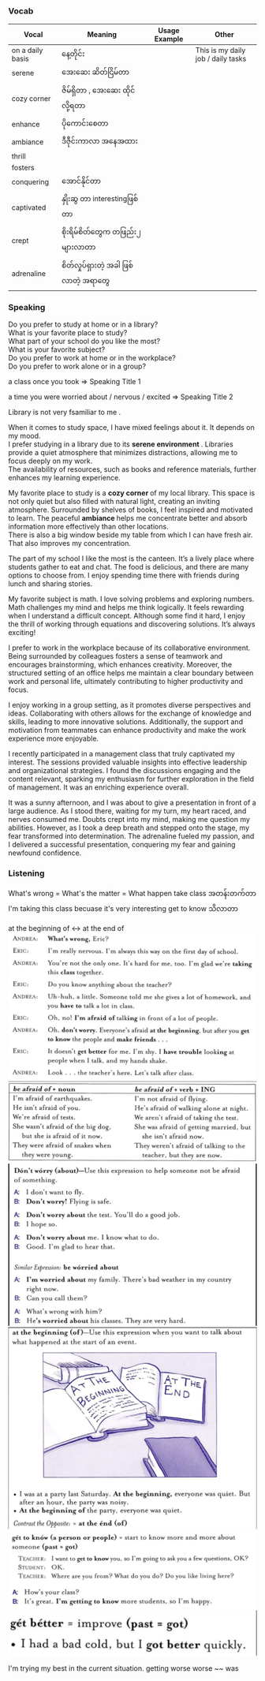
### Vocab
| Vocal | Meaning | Usage Example | Other 
|-------|-------|-------|-------
| on a daily basis | နေ့တိုင်း  | | This is my daily job / daily tasks 
| serene | အေးဆေး ဆိတ်ငြိမ်တာ | | 
| cozy corner | ဇိမ်ရှိတာ , အေးဆေး ထိုင်လို့ရတာ | | 
| enhance | ပိုကောင်းစေတာ | | 
| ambiance | ဒီဇီုင်းကာလာ အနေအထား | | 
| thrill | | | 
| fosters | | | 
| conquering| အောင်နိုင်တာ | | 
| captivated | နှိုးဆွ တာ interestingဖြစ်တာ  | | 
| crept | စိုးရိမ်စိတ်တွေက တဖြည်း၂ များလာတာ | | 
| adrenaline | စိတ်လှုပ်ရှားတဲ့ အခါ ဖြစ် လာတဲ့ အရာတွေ <br> | | 


### Speaking
Do you prefer to study at home or in a library?  
What is your favorite place to study?  
What part of your school do you like the most?  
What is your favorite subject?  
Do you prefer to work at home or in the workplace?  
Do you prefer to work alone or in a group?  

a class once you took => Speaking Title 1 

a time you were worried about / nervous / excited => Speaking Title 2

Library is not very fsamiliar to me .

When it comes to study space, I have mixed feelings about it. It depends on my mood.  
I prefer studying in a library due to its <b> serene environment </b>. Libraries provide a quiet atmosphere that minimizes distractions, allowing me to focus deeply on my work.   
The availability of resources, such as books and reference materials, further enhances my learning experience. 

My favorite place to study is a <b> cozy corner </b> of my local library. This space is not only quiet but also filled with natural light, creating an inviting atmosphere. Surrounded by shelves of books, I feel inspired and motivated to learn. The peaceful <b> ambiance </b> helps me concentrate better and absorb information more effectively than other locations.  
There is also a big window beside my table from which I can have fresh air. That also improves my concentration.

The part of my school I like the most is the canteen. It’s a lively place where students gather to eat and chat. The food is delicious, and there are many options to choose from. I enjoy spending time there with friends during lunch and sharing stories.

My favorite subject is math. I love solving problems and exploring numbers. Math challenges my mind and helps me think logically. It feels rewarding when I understand a difficult concept. Although some find it hard, I enjoy the thrill of working through equations and discovering solutions. It’s always exciting!

I prefer to work in the workplace because of its collaborative environment. Being surrounded by colleagues fosters a sense of teamwork and encourages brainstorming, which enhances creativity. Moreover, the structured setting of an office helps me maintain a clear boundary between work and personal life, ultimately contributing to higher productivity and focus.

I enjoy working in a group setting, as it promotes diverse perspectives and ideas. Collaborating with others allows for the exchange of knowledge and skills, leading to more innovative solutions. Additionally, the support and motivation from teammates can enhance productivity and make the work experience more enjoyable.

I recently participated in a management class that truly captivated my interest. The sessions provided valuable insights into effective leadership and organizational strategies. I found the discussions engaging and the content relevant, sparking my enthusiasm for further exploration in the field of management. It was an enriching experience overall.

It was a sunny afternoon, and I was about to give a presentation in front of a large audience. As I stood there, waiting for my turn, my heart raced, and nerves consumed me. Doubts crept into my mind, making me question my abilities. However, as I took a deep breath and stepped onto the stage, my fear transformed into determination. The adrenaline fueled my passion, and I delivered a successful presentation, conquering my fear and gaining newfound confidence.

### Listening 

What's wrong = What's the matter = What happen
take class အတန်းတက်တာ
I'm taking this class becuase it's very interesting
get to know သိလာတာ

at the beginning of ↔️ at the end of 
![Listing 1](./image/3_1.png)  
![Listing 1](./image/3_2.png)  
![Listing 1](./image/3_3.png)  
![Listing 1](./image/3_4.png)  
![Listing 1](./image/3_5.png)  
![Listing 1](./image/3_6.png)  

I'm trying my best in the current situation.
getting worse 
worse ~~ was 
